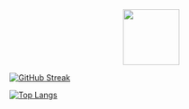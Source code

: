 <div id="header" align="center">
  <img src="![a62101ac20ace01b0372460f5259a402](https://user-images.githubusercontent.com/68228757/156630316-1daca958-62c3-498b-8243-ae0314da99a4.jpg)
" width="100"/>
</div>

[![GitHub Streak](https://github-readme-streak-stats.herokuapp.com?user=Herazur&theme=radical&date_format=M%20j%5B%2C%20Y%5D)](https://git.io/streak-stats)


[![Top Langs](https://github-readme-stats.vercel.app/api/top-langs/?username=Herazur)](https://github.com/anuraghazra/github-readme-stats)
